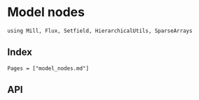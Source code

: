 # Model nodes

```@example
using Mill, Flux, Setfield, HierarchicalUtils, SparseArrays
```

## Index
```@index
Pages = ["model_nodes.md"]
```

## API
```@docs
```
